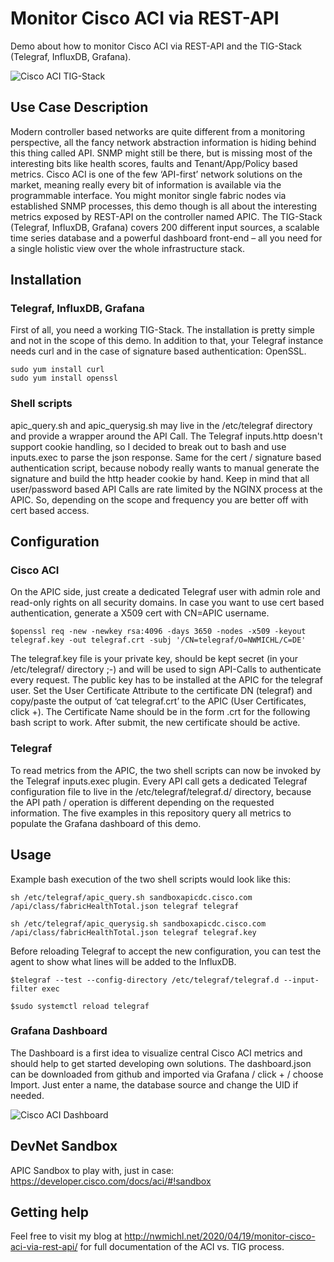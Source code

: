 # Monitor Cisco ACI via REST-API
Demo about how to monitor Cisco ACI via REST-API and the TIG-Stack (Telegraf, InfluxDB, Grafana).

![Cisco ACI TIG-Stack](https://github.com/NWMichl/CiscoACI_Grafana/blob/master/ACI_TIG-Stack.jpg)

## Use Case Description
Modern controller based networks are quite different from a monitoring perspective, all the fancy network abstraction information is hiding behind this thing called API. SNMP might still be there, but is missing most of the interesting bits like health scores, faults and Tenant/App/Policy based metrics.
Cisco ACI is one of the few ‘API-first’ network solutions on the market, meaning really every bit of information is available via the programmable interface. You might monitor single fabric nodes via established SNMP processes, this demo though is all about the interesting metrics exposed by REST-API on the controller named APIC.
The TIG-Stack (Telegraf, InfluxDB, Grafana) covers 200 different input sources, a scalable time series database and a powerful dashboard front-end – all you need for a single holistic view over the whole infrastructure stack. 

## Installation

### Telegraf, InfluxDB, Grafana

First of all, you need a working TIG-Stack. The installation is pretty simple and not in the scope of this demo. In addition to that, your Telegraf instance needs curl and in the case of signature based authentication: OpenSSL.

    sudo yum install curl
    sudo yum install openssl

### Shell scripts
apic_query.sh and apic_querysig.sh may live in the /etc/telegraf directory and provide a wrapper around the API Call.
The Telegraf inputs.http doesn't support cookie handling, so I decided to break out to bash and use inputs.exec to parse the json response. Same for the cert / signature based authentication script, because nobody really wants to manual generate the signature and build the http header cookie by hand. Keep in mind that all user/password based API Calls are rate limited by the NGINX process at the APIC. So, depending on the scope and frequency you are better off with cert based access.

## Configuration
### Cisco ACI
On the APIC side, just create a dedicated Telegraf user with admin role and read-only rights on all security domains.
In case you want to use cert based authentication, generate a X509 cert with CN=APIC username.

    $openssl req -new -newkey rsa:4096 -days 3650 -nodes -x509 -keyout telegraf.key -out telegraf.crt -subj '/CN=telegraf/O=NWMICHL/C=DE' 

The telegraf.key file is your private key, should be kept secret (in your /etc/telegraf/ directory ;-) and will be used to sign API-Calls to authenticate every request. The public key has to be installed at the APIC for the telegraf user. Set the User Certificate Attribute to the certificate DN (telegraf) and copy/paste the output of ‘cat telegraf.crt’ to the APIC (User Certificates, click +). The Certificate Name should be in the form <username>.crt for the following bash script to work. After submit, the new certificate should be active.

### Telegraf
To read metrics from the APIC, the two shell scripts can now be invoked by the Telegraf inputs.exec plugin. Every API call gets a dedicated Telegraf configuration file to live in the /etc/telegraf/telegraf.d/ directory, because the API path / operation is different depending on the requested information. The five examples in this repository query all metrics to populate the Grafana dashboard of this demo.

## Usage

Example bash execution of the two shell scripts would look like this:

    sh /etc/telegraf/apic_query.sh sandboxapicdc.cisco.com /api/class/fabricHealthTotal.json telegraf telegraf

    sh /etc/telegraf/apic_querysig.sh sandboxapicdc.cisco.com /api/class/fabricHealthTotal.json telegraf telegraf.key

Before reloading Telegraf to accept the new configuration, you can test the agent to show what lines will be added to the InfluxDB.

    $telegraf --test --config-directory /etc/telegraf/telegraf.d --input-filter exec

    $sudo systemctl reload telegraf

### Grafana Dashboard

The Dashboard is a first idea to visualize central Cisco ACI metrics and should help to get started developing own solutions. The dashboard.json can be downloaded from github and imported via Grafana / click + / choose Import. Just enter a name, the database source and change the UID if needed.

![Cisco ACI Dashboard](https://github.com/NWMichl/CiscoACI_Grafana/blob/master/ciscoaci_dashboard.png)

## DevNet Sandbox 
APIC Sandbox to play with, just in case: https://developer.cisco.com/docs/aci/#!sandbox

## Getting help

Feel free to visit my blog at http://nwmichl.net/2020/04/19/monitor-cisco-aci-via-rest-api/ for full documentation of the ACI vs. TIG process.
